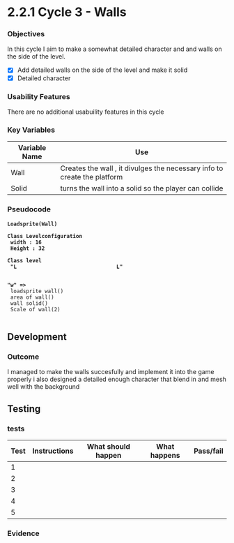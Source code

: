 # 2.2.1 Cycle 3 - Walls

### Objectives

In this cycle I aim to make a somewhat detailed character and and walls on the side of the level.

* [x] Add detailed walls on the side of the level and make it solid&#x20;
* [x] Detailed character&#x20;

### Usability Features

There are no additional usabuility features in this cycle&#x20;

### Key Variables

| Variable Name | Use                                                                      |
| ------------- | ------------------------------------------------------------------------ |
| Wall          | Creates the wall , it divulges the necessary info to create the platform |
| Solid         | turns the wall into a solid so the player can collide                    |



### Pseudocode

<pre><code><strong>Loadsprite(Wall)
</strong><strong>
</strong><strong>Class Levelconfiguration
</strong><strong> width : 16
</strong><strong> Height : 32
</strong><strong> 
</strong><strong>Class level
</strong><strong> "L                                L"
</strong><strong>
</strong><strong>
</strong><strong>"w" => 
</strong> loadsprite wall()
 area of wall()
 wall solid()
 Scale of wall(2)  
 </code></pre>

## Development

### Outcome

I managed to make the walls succesfully and implement it into the game properly i also designed a detailed enough character that blend in and mesh well with the background







## Testing

### tests

| Test | Instructions  | What should happen  | What happens  | Pass/fail |
| ---- | ------------- | ------------------- | ------------- | --------- |
| 1    |               |                     |               |           |
| 2    |               |                     |               |           |
| 3    |               |                     |               |           |
| 4    |               |                     |               |           |
| 5    |               |                     |               |           |

### Evidence

###
